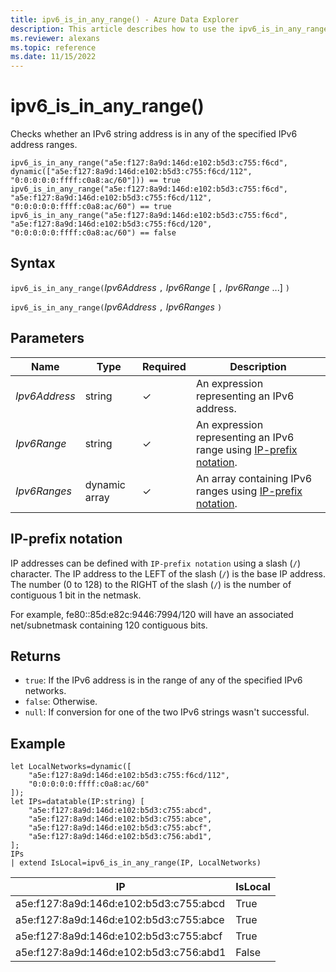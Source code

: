 ```yaml
---
title: ipv6_is_in_any_range() - Azure Data Explorer
description: This article describes how to use the ipv6_is_in_any_range function in Azure Data Explorer.
ms.reviewer: alexans
ms.topic: reference
ms.date: 11/15/2022
---
```

# ipv6_is_in_any_range()

Checks whether an IPv6 string address is in any of the specified IPv6 address ranges.

```kusto
ipv6_is_in_any_range("a5e:f127:8a9d:146d:e102:b5d3:c755:f6cd", dynamic(["a5e:f127:8a9d:146d:e102:b5d3:c755:f6cd/112", "0:0:0:0:0:ffff:c0a8:ac/60"])) == true
ipv6_is_in_any_range("a5e:f127:8a9d:146d:e102:b5d3:c755:f6cd", "a5e:f127:8a9d:146d:e102:b5d3:c755:f6cd/112", "0:0:0:0:0:ffff:c0a8:ac/60") == true
ipv6_is_in_any_range("a5e:f127:8a9d:146d:e102:b5d3:c755:f6cd", "a5e:f127:8a9d:146d:e102:b5d3:c755:f6cd/120", "0:0:0:0:0:ffff:c0a8:ac/60") == false
```

## Syntax

`ipv6_is_in_any_range(`*Ipv6Address* `,` *Ipv6Range* [ `,` *Ipv6Range* ...] `)`

`ipv6_is_in_any_range(`*Ipv6Address* `,` *Ipv6Ranges* `)`

## Parameters

| Name | Type | Required | Description |
|--|--|--|--|
| *Ipv6Address* | string | &check; | An expression representing an IPv6 address.
| *Ipv6Range* | string | &check; | An expression representing an IPv6 range using [IP-prefix notation](#ip-prefix-notation).
| *Ipv6Ranges* | dynamic array | &check; | An array containing IPv6 ranges using [IP-prefix notation](#ip-prefix-notation).

## IP-prefix notation

IP addresses can be defined with `IP-prefix notation` using a slash (`/`) character.
The IP address to the LEFT of the slash (`/`) is the base IP address. The number (0 to 128) to the RIGHT of the slash (`/`) is the number of contiguous 1 bit in the netmask. 

For example, fe80::85d:e82c:9446:7994/120 will have an associated net/subnetmask containing 120 contiguous bits.

## Returns

* `true`: If the IPv6 address is in the range of any of the specified IPv6 networks.
* `false`: Otherwise.
* `null`: If conversion for one of the two IPv6 strings wasn't successful.

## Example

<!-- csl: https://help.kusto.windows.net/Samples -->
```kusto
let LocalNetworks=dynamic([
    "a5e:f127:8a9d:146d:e102:b5d3:c755:f6cd/112",
    "0:0:0:0:0:ffff:c0a8:ac/60"
]);
let IPs=datatable(IP:string) [
    "a5e:f127:8a9d:146d:e102:b5d3:c755:abcd",
    "a5e:f127:8a9d:146d:e102:b5d3:c755:abce",
    "a5e:f127:8a9d:146d:e102:b5d3:c755:abcf",
    "a5e:f127:8a9d:146d:e102:b5d3:c756:abd1",
];
IPs
| extend IsLocal=ipv6_is_in_any_range(IP, LocalNetworks)
```

|IP|IsLocal|
|---|---|
|a5e:f127:8a9d:146d:e102:b5d3:c755:abcd|	True|
|a5e:f127:8a9d:146d:e102:b5d3:c755:abce|	True|
|a5e:f127:8a9d:146d:e102:b5d3:c755:abcf|	True|
|a5e:f127:8a9d:146d:e102:b5d3:c756:abd1|	False|
